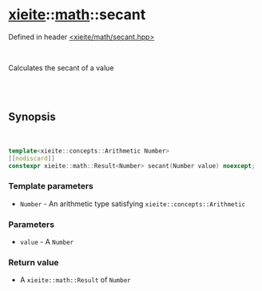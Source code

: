 # [xieite](../xieite.md)::[math](../math.md)::secant
Defined in header [<xieite/math/secant.hpp>](../../include/xieite/math/secant.hpp)

<br/>

Calculates the secant of a value

<br/><br/>

## Synopsis

<br/>

```cpp
template<xieite::concepts::Arithmetic Number>
[[nodiscard]]
constexpr xieite::math::Result<Number> secant(Number value) noexcept;
```
### Template parameters
- `Number` - An arithmetic type satisfying `xieite::concepts::Arithmetic`
### Parameters
- `value` - A `Number`
### Return value
- A `xieite::math::Result` of `Number`
